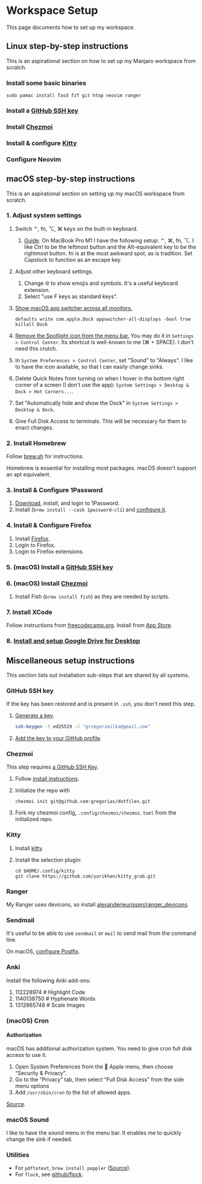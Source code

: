 # Workspace Setup

This page documents how to set up my workspace.

## Linux step-by-step instructions

This is an aspirational section on how to set up my Manjaro workspace from
scratch.

### Install some basic binaries

```fish
sudo pamac install fasd fzf git htop neovim ranger
```

### Install a [GitHub SSH key](#github-ssh-key)

### Install [Chezmoi](#chezmoi)

### Install & configure [Kitty](#kitty)

### Configure Neovim

## macOS step-by-step instructions

This is an aspirational section on setting up my macOS workspace from scratch.

### 1. Adjust system settings

1. Switch ⌃, fn, ⌥, ⌘ keys on the built-in keyboard.
   1. [Guide](https://howchoo.com/mac/mac-remap-fn-to-ctrl#open-keyboard-settings-in-system-preferences).
   On MacBook Pro M1 I have the following setup: ⌃, ⌘, fn, ⌥. I like Ctrl to be
   the leftmost button and the Alt-equivalent key to be the rightmost button.
   fn is at the most awkward spot, as is tradition. Set Capslock to function as
   an escape key.
1. Adjust other keyboard settings.
   1. Change 🌐 to show emojis and symbols. It's a useful keyboard extension.
   2. Select "use F keys as standard keys".
1. [Show macOS app switcher across all monitors.](https://gist.github.com/jthodge/c4ba15a78fb29671dfa072fe279355f0)

   ```shell
   defaults write com.apple.Dock appswitcher-all-displays -bool true
   killall Dock
   ```

1. [Remove the Spotlight icon from the menu
   bar.](https://discussions.apple.com/thread/250065431) You may do it in
   `Settings > Control Center`.
   Its shortcut is well-known to me (⌘ + SPACE). I don't need this crutch.
1. In `System Preferences > Control Center`, set "Sound" to "Always". I like to
   have the icon available, so that I can easily change sinks.
1. Delete Quick Notes from turning on when I hover in the bottom right corner
   of a screen (I don't use the app):
   `System Settings > Desktop & Dock > Hot Corners...`.
1. Set "Automatically hide and show the Dock" in `System Settings > Desktop & Dock`.
1. Give Full Disk Access to terminals. This will be necessary for them to enact
   changes.

### 2. Install Homebrew

Follow [brew.sh](https://brew.sh/) for instructions.

Homebrew is essential for installing most packages. macOS doesn't support an
apt equivalent.

### 3. Install & Configure 1Password

1. [Download](https://1password.com/downloads/mac/), install, and login to 1Password.
2. Install (`brew install --cask 1password-cli`) and
   [configure it](https://developer.1password.com/docs/cli/get-started/#step-2-turn-on-the-1password-desktop-app-integration).

### 4. Install & Configure Firefox

1. Install [Firefox](https://www.mozilla.org/de/firefox/download/thanks/).
2. Login to Firefox.
3. Login to Firefox extensions.

### 5. (macOS) Install a [GitHub SSH key](#github-ssh-key)

### 6. (macOS) Install [Chezmoi](#chezmoi)

1. Install Fish (`brew install fish`) as they are needed by
   scripts.

### 7. Install XCode

Follow instructions from
[freecodecamp.org](https://www.freecodecamp.org/news/how-to-download-and-install-xcode/).
Install from [App
Store](https://apps.apple.com/us/app/xcode/id497799835?mt=12).

### 8. [Install and setup Google Drive for Desktop](https://www.google.com/drive/download/)

## Miscellaneous setup instructions

This section lists out installation sub-steps that are shared by all systems.

### GitHub SSH key

If the key has been restored and is present in `.ssh`, you don't need this step.

1. [Generate a key](https://docs.github.com/en/authentication/connecting-to-github-with-ssh/generating-a-new-ssh-key-and-adding-it-to-the-ssh-agent).

   ```bash
   ssh-keygen -t ed25519 -C "grzegorzmilka@gmail.com"
   ```

1. [Add the key to your GitHub profile](https://github.com/settings/keys).

### Chezmoi

This step requires [a GitHub SSH Key](#github-ssh-key).

1. Follow [install instructions](https://www.chezmoi.io/install/).
1. Initialize the repo with

    ```shell
    chezmoi init git@github.com:gregorias/dotfiles.git
    ```

1. Fork my chezmoi config, `.config/chezmoi/chezmoi.toml` from the initialized
   repo.

### Kitty

1. Install [kitty](https://sw.kovidgoyal.net/kitty/).
1. Install the selection plugin:

    ```fish
    cd $HOME/.config/kitty
    git clone https://github.com/yurikhan/kitty_grab.git
    ```

### Ranger

My Ranger uses devicons, so install
[alexanderjeurissen/ranger_devicons](https://github.com/alexanderjeurissen/ranger_devicons).

### Sendmail

It's useful to be able to use `sendmail` or `mail` to send mail from the
command line.

On macOS, [configure
Postfix](https://gist.github.com/kany/c44c077881047ead8faa).

### Anki

Install the following Anki add-ons:

1. 112228974 # Highlight Code
2. 1140138750 # Hyphenate Words
3. 1312865748 # Scale Images

### (macOS) Cron

#### Authorization

macOS has additional authorization system. You need to give cron full disk
access to use it.

1. Open System Preferences from the  Apple menu, then choose “Security & Privacy”.
2. Go to the “Privacy” tab, then select “Full Disk Access” from the side menu options
3. Add `/usr/sbin/cron` to the list of allowed apps.

[Source](https://osxdaily.com/2020/04/27/fix-cron-permissions-macos-full-disk-access/).

### macOS Sound

I like to have the sound menu in the menu bar. It enables me to quickly change
the sink if needed.

### Utilities

* For `pdftotext`, `brew install poppler`
  ([Source](https://superuser.com/questions/56272/is-the-pdftotext-command-line-tool-for-mac/613342#613342)).
* For `flock`, see [github/flock](https://github.com/discoteq/flock).

[amethyst]: https://ianyh.com/amethyst/
[keycombiner]: https://keycombiner.com/
